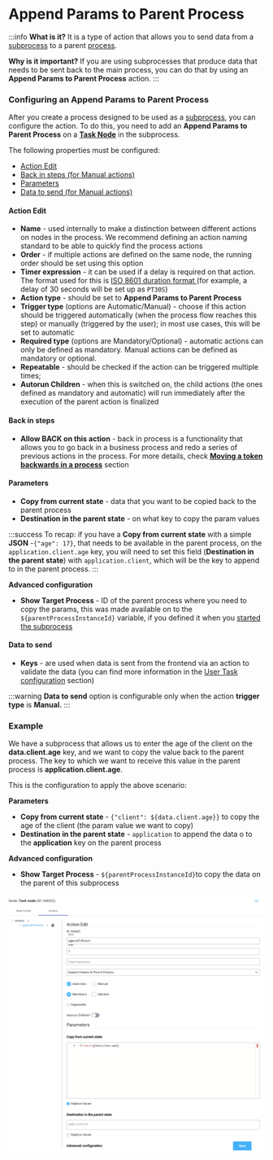 # Append Params to Parent Process

:::info
**What is it?**  It is a type of action that allows you to send data from a [subprocess](../../process/subprocess.md) to a parent [process](../../process/process.md).

**Why is it important?**  If you are using subprocesses that produce data that needs to be sent back to the main process, you can do that by using an **Append Params to Parent Process** action.
:::

### Configuring an Append Params to Parent Process

After you create a process designed to be used as a [subprocess](../../process/subprocess.md), you can configure the action. To do this, you need to add an **Append Params to Parent Process** on a [**Task Node**](./) in the subprocess.

The following properties must be configured:

* [Action Edit](append-params-to-parent-process.md#action-edit)
* [Back in steps (for Manual actions)](append-params-to-parent-process.md#back-in-steps)
* [Parameters](append-params-to-parent-process.md#parameters)
* [Data to send (for Manual actions)](append-params-to-parent-process.md#data-to-send)

#### Action Edit

* **Name** - used internally to make a distinction between different actions on nodes in the process. We recommend defining an action naming standard to be able to quickly find the process actions
* **Order** - if multiple actions are defined on the same node, the running order should be set using this option
* **Timer expression** - it can be used if a delay is required on that action. The format used for this is [ISO 8601 duration format ](https://www.digi.com/resources/documentation/digidocs/90001437-13/reference/r_iso_8601_duration_format.htm)(for example, a delay of 30 seconds will be set up as `PT30S`)
* **Action type** - should be set to **Append Params to Parent Process**
* **Trigger type** (options are Automatic/Manual) - choose if this action should be triggered automatically (when the process flow reaches this step) or manually (triggered by the user); in most use cases, this will be set to automatic
* **Required type** (options are Mandatory/Optional) - automatic actions can only be defined as mandatory. Manual actions can be defined as mandatory or optional.
* **Repeatable** - should be checked if the action can be triggered multiple times;
* **Autorun Children** - when this is switched on, the child actions (the ones defined as mandatory and automatic) will run immediately after the execution of the parent action is finalized

#### **Back in steps**

* **Allow BACK on this action** - back in process is a functionality that allows you to go back in a business process and redo a series of previous actions in the process. For more details, check [**Moving a token backwards in a process**](../../../flowx-designer/managing-a-process-flow/moving-a-token-backwards-in-a-process.md) section

#### **Parameters**

* **Copy from current state** - data that you want to be copied back to the parent process
* **Destination in the parent state** -  on what key to copy the param values

:::success
To recap: if you have a **Copy from current state** with a simple **JSON** -`{"age": 17}`, that needs to be available in the parent process, on the `application.client.age` key, you will need to set this field (**Destination in the parent state**) with `application.client`, which will be the key to append to in the parent process.
:::

**Advanced configuration**

* **Show Target Process** -  ID of the parent process where you need to copy the params, this was made available on to the `${parentProcessInstanceId}` variable, if you defined it when you [started the subprocess](start-subprocess-action.md)

#### Data to send

* **Keys** - are used when data is sent from the frontend via an action to validate the data (you can find more information in the [User Task configuration](../user-task-node/) section)

:::warning
**Data to send** option is configurable only when the action **trigger type** is **Manual.**
:::

### Example

We have a subprocess that allows us to enter the age of the client on the **data.client.age** key, and we want to copy the value back to the parent process. The key to which we want to receive this value in the parent process is **application.client.age**.&#x20;

This is the configuration to apply the above scenario:

**Parameters**

* **Copy from current state** - `{"client": ${data.client.age}}` to copy the age of the client (the param value we want to copy)&#x20;
* **Destination in the parent state**  - `application` to append the data o to the **application** key on the parent process

**Advanced configuration**

* **Show Target Process** -  `${parentProcessInstanceId}`to copy the data on the parent of this subprocess&#x20;

![](../img/append_params_example.png)